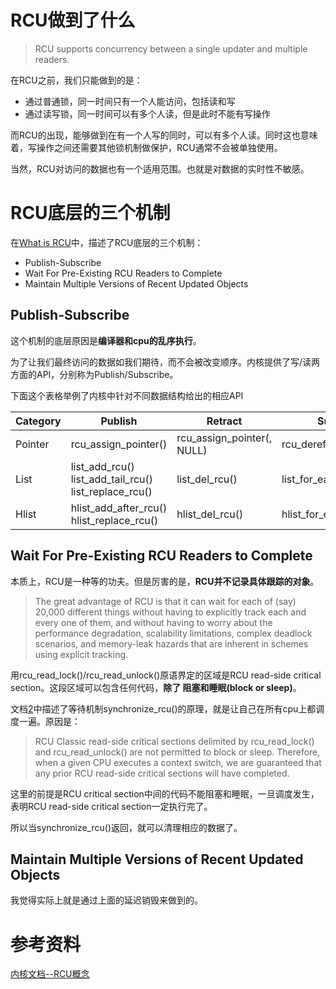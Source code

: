 
# RCU做到了什么

> RCU supports concurrency between a single updater and multiple readers.

在RCU之前，我们只能做到的是：

  * 通过普通锁，同一时间只有一个人能访问，包括读和写
  * 通过读写锁，同一时间可以有多个人读，但是此时不能有写操作

而RCU的出现，能够做到在有一个人写的同时，可以有多个人读。同时这也意味着，写操作之间还需要其他锁机制做保护，RCU通常不会被单独使用。

当然，RCU对访问的数据也有一个适用范围。也就是对数据的实时性不敏感。

# RCU底层的三个机制

在[What is RCU][2]中，描述了RCU底层的三个机制：

  * Publish-Subscribe
  * Wait For Pre-Existing RCU Readers to Complete
  * Maintain Multiple Versions of Recent Updated Objects

## Publish-Subscribe

这个机制的底层原因是**编译器和cpu的乱序执行**。

为了让我们最终访问的数据如我们期待，而不会被改变顺序。内核提供了写/读两方面的API，分别称为Publish/Subscribe。

下面这个表格举例了内核中针对不同数据结构给出的相应API

|Category|Publish                                                    |Retract                   |Subscribe                 |
|--------|-----------------------------------------------------------|--------------------------|--------------------------|
|Pointer |rcu_assign_pointer()                                       |rcu_assign_pointer(, NULL)|rcu_dereference()         |
|List    |list_add_rcu()<br>list_add_tail_rcu()<br>list_replace_rcu()|list_del_rcu()            |list_for_each_entry_rcu() |
|Hlist   |hlist_add_after_rcu()<br>hlist_replace_rcu()               |hlist_del_rcu()           |hlist_for_each_entry_rcu()|

## Wait For Pre-Existing RCU Readers to Complete

本质上，RCU是一种等的功夫。但是厉害的是，**RCU并不记录具体跟踪的对象**。

> The great advantage of RCU is that it can wait for each of (say) 20,000 different things without having to explicitly track each and every one of them, and without having to worry about the performance degradation, scalability limitations, complex deadlock scenarios, and memory-leak hazards that are inherent in schemes using explicit tracking.

用rcu_read_lock()/rcu_read_unlock()原语界定的区域是RCU read-side critical section。这段区域可以包含任何代码，**除了 阻塞和睡眠(block or sleep)**。

文档[2]中描述了等待机制synchronize_rcu()的原理，就是让自己在所有cpu上都调度一遍。原因是：

> RCU Classic read-side critical sections delimited by rcu_read_lock() and rcu_read_unlock() are not permitted to block or sleep. Therefore, when a given CPU executes a context switch, we are guaranteed that any prior RCU read-side critical sections will have completed. 

这里的前提是RCU critical section中间的代码不能阻塞和睡眠，一旦调度发生，表明RCU read-side critical section一定执行完了。

所以当synchronize_rcu()返回，就可以清理相应的数据了。

## Maintain Multiple Versions of Recent Updated Objects

我觉得实际上就是通过上面的延迟销毁来做到的。

# 参考资料

[内核文档--RCU概念][1]

[1]: https://docs.kernel.org/RCU/index.html
[2]: https://lwn.net/Articles/262464/
